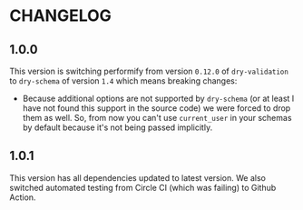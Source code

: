 # CHANGELOG

## 1.0.0

This version is switching performify from version `0.12.0` of `dry-validation` to `dry-schema` of version `1.4` which means breaking changes:

- Because additional options are not supported by `dry-schema` (or at least I have not found this support in the source code) we were forced to drop them as well. So, from now you can't use `current_user` in your schemas by default because it's not being passed implicitly.

## 1.0.1

This version has all dependencies updated to latest version. We also switched automated testing from Circle CI (which was failing) to Github Action.
